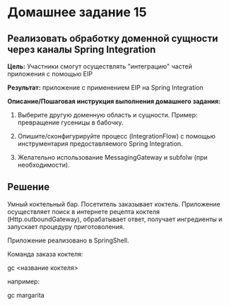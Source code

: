 # Домашнее задание 15

## Реализовать обработку доменной сущности через каналы Spring Integration

**Цель:**
Участники смогут осуществлять "интеграцию" частей приложения с помощью EIP

**Результат:** приложение c применением EIP на Spring Integration

**Описание/Пошаговая инструкция выполнения домашнего задания:**

    
1. Выберите другую доменную область и сущности. Пример: превращение гусеницы в бабочку.
    
2. Опишите/сконфигурируйте процесс (IntegrationFlow) с помощью инструментария предоставляемого Spring Integration.
    
3. Желательно использование MessagingGateway и subfolw (при необходимости).

## Решение

Умный коктельный бар. Посетитель заказывает коктель. 
Приложение осуществляет поиск в интернете рецепта коктеля (Http.outboundGateway), 
обрабатывает ответ, получает ингредиенты и запускает процедуру приготоволения.

Приложение реализовано в SpringShell.

Команда заказа коктеля:

gc <название коктеля> 

например:

gc margarita